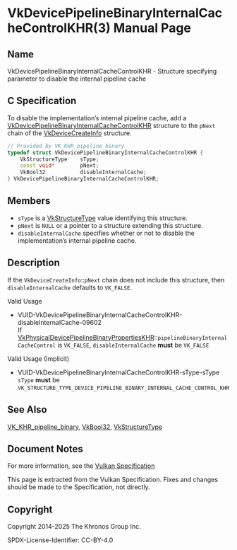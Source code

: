 # VkDevicePipelineBinaryInternalCacheControlKHR(3) Manual Page

## Name

VkDevicePipelineBinaryInternalCacheControlKHR - Structure specifying parameter to disable the internal pipeline cache



## [](#_c_specification)C Specification

To disable the implementation’s internal pipeline cache, add a [VkDevicePipelineBinaryInternalCacheControlKHR](https://registry.khronos.org/vulkan/specs/latest/man/html/VkDevicePipelineBinaryInternalCacheControlKHR.html) structure to the `pNext` chain of the [VkDeviceCreateInfo](https://registry.khronos.org/vulkan/specs/latest/man/html/VkDeviceCreateInfo.html) structure.

```c++
// Provided by VK_KHR_pipeline_binary
typedef struct VkDevicePipelineBinaryInternalCacheControlKHR {
    VkStructureType    sType;
    const void*        pNext;
    VkBool32           disableInternalCache;
} VkDevicePipelineBinaryInternalCacheControlKHR;
```

## [](#_members)Members

- `sType` is a [VkStructureType](https://registry.khronos.org/vulkan/specs/latest/man/html/VkStructureType.html) value identifying this structure.
- `pNext` is `NULL` or a pointer to a structure extending this structure.
- `disableInternalCache` specifies whether or not to disable the implementation’s internal pipeline cache.

## [](#_description)Description

If the `VkDeviceCreateInfo`::`pNext` chain does not include this structure, then `disableInternalCache` defaults to `VK_FALSE`.

Valid Usage

- [](#VUID-VkDevicePipelineBinaryInternalCacheControlKHR-disableInternalCache-09602)VUID-VkDevicePipelineBinaryInternalCacheControlKHR-disableInternalCache-09602  
  If [VkPhysicalDevicePipelineBinaryPropertiesKHR](https://registry.khronos.org/vulkan/specs/latest/man/html/VkPhysicalDevicePipelineBinaryPropertiesKHR.html)::`pipelineBinaryInternalCacheControl` is `VK_FALSE`, `disableInternalCache` **must** be `VK_FALSE`

Valid Usage (Implicit)

- [](#VUID-VkDevicePipelineBinaryInternalCacheControlKHR-sType-sType)VUID-VkDevicePipelineBinaryInternalCacheControlKHR-sType-sType  
  `sType` **must** be `VK_STRUCTURE_TYPE_DEVICE_PIPELINE_BINARY_INTERNAL_CACHE_CONTROL_KHR`

## [](#_see_also)See Also

[VK\_KHR\_pipeline\_binary](https://registry.khronos.org/vulkan/specs/latest/man/html/VK_KHR_pipeline_binary.html), [VkBool32](https://registry.khronos.org/vulkan/specs/latest/man/html/VkBool32.html), [VkStructureType](https://registry.khronos.org/vulkan/specs/latest/man/html/VkStructureType.html)

## [](#_document_notes)Document Notes

For more information, see the [Vulkan Specification](https://registry.khronos.org/vulkan/specs/latest/html/vkspec.html#VkDevicePipelineBinaryInternalCacheControlKHR)

This page is extracted from the Vulkan Specification. Fixes and changes should be made to the Specification, not directly.

## [](#_copyright)Copyright

Copyright 2014-2025 The Khronos Group Inc.

SPDX-License-Identifier: CC-BY-4.0